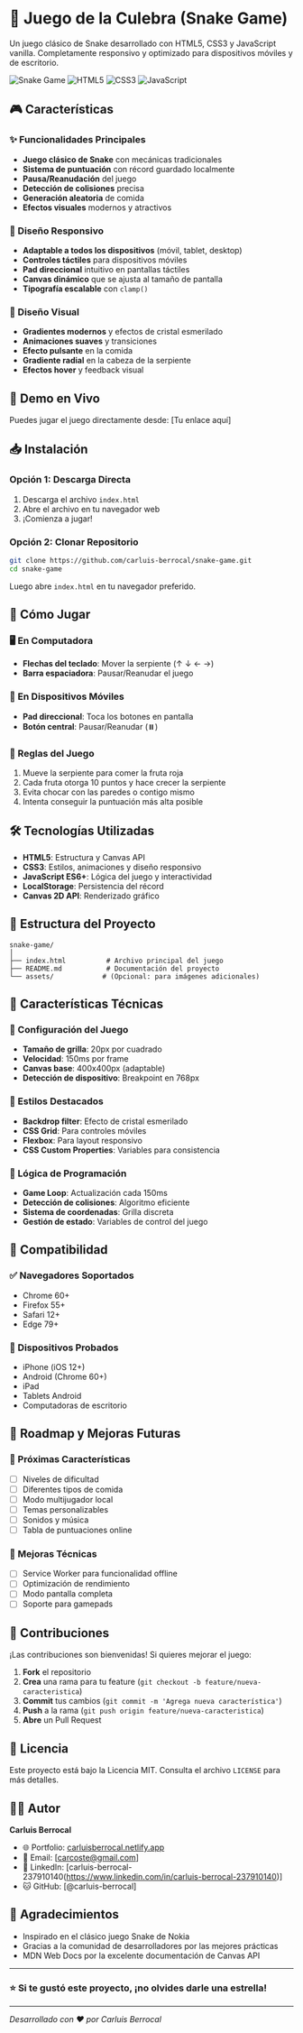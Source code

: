 # 🐍 Juego de la Culebra (Snake Game)

Un juego clásico de Snake desarrollado con HTML5, CSS3 y JavaScript vanilla. Completamente responsivo y optimizado para dispositivos móviles y de escritorio.

![Snake Game](https://img.shields.io/badge/Game-Snake-brightgreen) ![HTML5](https://img.shields.io/badge/HTML5-E34F26?logo=html5&logoColor=white) ![CSS3](https://img.shields.io/badge/CSS3-1572B6?logo=css3&logoColor=white) ![JavaScript](https://img.shields.io/badge/JavaScript-F7DF1E?logo=javascript&logoColor=black)

## 🎮 Características

### ✨ Funcionalidades Principales
- **Juego clásico de Snake** con mecánicas tradicionales
- **Sistema de puntuación** con récord guardado localmente
- **Pausa/Reanudación** del juego
- **Detección de colisiones** precisa
- **Generación aleatoria** de comida
- **Efectos visuales** modernos y atractivos

### 📱 Diseño Responsivo
- **Adaptable a todos los dispositivos** (móvil, tablet, desktop)
- **Controles táctiles** para dispositivos móviles
- **Pad direccional** intuitivo en pantallas táctiles
- **Canvas dinámico** que se ajusta al tamaño de pantalla
- **Tipografía escalable** con `clamp()`

### 🎨 Diseño Visual
- **Gradientes modernos** y efectos de cristal esmerilado
- **Animaciones suaves** y transiciones
- **Efecto pulsante** en la comida
- **Gradiente radial** en la cabeza de la serpiente
- **Efectos hover** y feedback visual

## 🚀 Demo en Vivo

Puedes jugar el juego directamente desde: [Tu enlace aquí]

## 📥 Instalación

### Opción 1: Descarga Directa
1. Descarga el archivo `index.html`
2. Abre el archivo en tu navegador web
3. ¡Comienza a jugar!

### Opción 2: Clonar Repositorio
```bash
git clone https://github.com/carluis-berrocal/snake-game.git
cd snake-game
```

Luego abre `index.html` en tu navegador preferido.

## 🎯 Cómo Jugar

### 🖥️ En Computadora
- **Flechas del teclado**: Mover la serpiente (↑ ↓ ← →)
- **Barra espaciadora**: Pausar/Reanudar el juego

### 📱 En Dispositivos Móviles
- **Pad direccional**: Toca los botones en pantalla
- **Botón central**: Pausar/Reanudar (⏸️)

### 🎪 Reglas del Juego
1. Mueve la serpiente para comer la fruta roja
2. Cada fruta otorga 10 puntos y hace crecer la serpiente
3. Evita chocar con las paredes o contigo mismo
4. Intenta conseguir la puntuación más alta posible

## 🛠️ Tecnologías Utilizadas

- **HTML5**: Estructura y Canvas API
- **CSS3**: Estilos, animaciones y diseño responsivo
- **JavaScript ES6+**: Lógica del juego y interactividad
- **LocalStorage**: Persistencia del récord
- **Canvas 2D API**: Renderizado gráfico

## 📁 Estructura del Proyecto

```
snake-game/
│
├── index.html          # Archivo principal del juego
├── README.md           # Documentación del proyecto
└── assets/            # (Opcional: para imágenes adicionales)
```

## 🔧 Características Técnicas

### 📐 Configuración del Juego
- **Tamaño de grilla**: 20px por cuadrado
- **Velocidad**: 150ms por frame
- **Canvas base**: 400x400px (adaptable)
- **Detección de dispositivo**: Breakpoint en 768px

### 🎨 Estilos Destacados
- **Backdrop filter**: Efecto de cristal esmerilado
- **CSS Grid**: Para controles móviles
- **Flexbox**: Para layout responsivo
- **CSS Custom Properties**: Variables para consistencia

### 🧠 Lógica de Programación
- **Game Loop**: Actualización cada 150ms
- **Detección de colisiones**: Algoritmo eficiente
- **Sistema de coordenadas**: Grilla discreta
- **Gestión de estado**: Variables de control del juego

## 📱 Compatibilidad

### ✅ Navegadores Soportados
- Chrome 60+
- Firefox 55+
- Safari 12+
- Edge 79+

### 📱 Dispositivos Probados
- iPhone (iOS 12+)
- Android (Chrome 60+)
- iPad
- Tablets Android
- Computadoras de escritorio

## 🎯 Roadmap y Mejoras Futuras

### 🔄 Próximas Características
- [ ] Niveles de dificultad
- [ ] Diferentes tipos de comida
- [ ] Modo multijugador local
- [ ] Temas personalizables
- [ ] Sonidos y música
- [ ] Tabla de puntuaciones online

### 🐛 Mejoras Técnicas
- [ ] Service Worker para funcionalidad offline
- [ ] Optimización de rendimiento
- [ ] Modo pantalla completa
- [ ] Soporte para gamepads

## 🤝 Contribuciones

¡Las contribuciones son bienvenidas! Si quieres mejorar el juego:

1. **Fork** el repositorio
2. **Crea** una rama para tu feature (`git checkout -b feature/nueva-caracteristica`)
3. **Commit** tus cambios (`git commit -m 'Agrega nueva característica'`)
4. **Push** a la rama (`git push origin feature/nueva-caracteristica`)
5. **Abre** un Pull Request

## 📄 Licencia

Este proyecto está bajo la Licencia MIT. Consulta el archivo `LICENSE` para más detalles.

## 👨‍💻 Autor

**Carluis Berrocal**
- 🌐 Portfolio: [carluisberrocal.netlify.app](https://carluisberrocal.netlify.app)
- 📧 Email: [carcoste@gmail.com]
- 💼 LinkedIn: [carluis-berrocal-237910140(https://www.linkedin.com/in/carluis-berrocal-237910140)]
- 🐱 GitHub: [@carluis-berrocal]

## 🙏 Agradecimientos

- Inspirado en el clásico juego Snake de Nokia
- Gracias a la comunidad de desarrolladores por las mejores prácticas
- MDN Web Docs por la excelente documentación de Canvas API

---

### ⭐ Si te gustó este proyecto, ¡no olvides darle una estrella!

---

*Desarrollado con ❤️ por Carluis Berrocal*